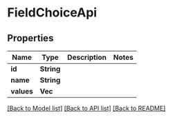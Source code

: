 # FieldChoiceApi

## Properties

Name | Type | Description | Notes
------------ | ------------- | ------------- | -------------
**id** | **String** |  | 
**name** | **String** |  | 
**values** | **Vec<String>** |  | 

[[Back to Model list]](../README.md#documentation-for-models) [[Back to API list]](../README.md#documentation-for-api-endpoints) [[Back to README]](../README.md)


